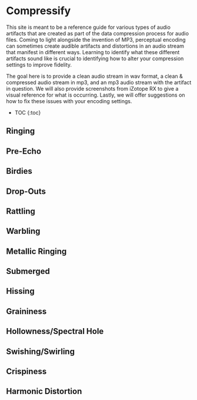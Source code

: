 # Compressify

This site is meant to be a reference guide for various types of audio artifacts that are created as part of the data compression process for audio files. Coming to light alongside the invention of MP3, perceptual encoding can sometimes create audible artifacts and distortions in an audio stream that manifest in different ways. Learning to identify what these different artifacts sound like is crucial to identifying how to alter your compression settings to improve fidelity.

The goal here is to provide a clean audio stream in wav format, a clean & compressed audio stream in mp3, and an mp3 audio stream with the artifact in question. We will also provide screenshots from iZotope RX to give a visual reference for what is occurring. Lastly, we will offer suggestions on how to fix these issues with your encoding settings.

* TOC
{:toc}

## Ringing

## Pre-Echo

## Birdies

## Drop-Outs

## Rattling

## Warbling

## Metallic Ringing

## Submerged

## Hissing

## Graininess

## Hollowness/Spectral Hole

## Swishing/Swirling

## Crispiness

## Harmonic Distortion

